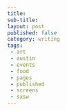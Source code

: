 ```yaml
---
title: 
sub-title: 
layout: post
published: false
category: writing
tags:
 - art
 - austin
 - events
 - food
 - pages
 - published
 - screens
 - sxsw
---
```




<!-- <a href="" target="blank">
  <img src="" alt="">
</a> -->

<!-- (Originally published by the Austin Chronicle on XXXXXX under the title [title](http).) -->